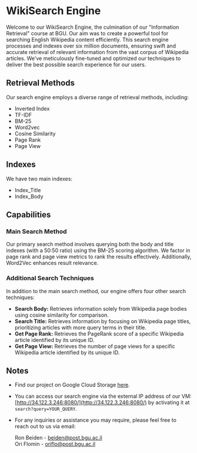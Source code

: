 # WikiSearch Engine

Welcome to our WikiSearch Engine, the culmination of our "Information Retrieval" course at BGU. Our aim was to create a powerful tool for searching English Wikipedia content efficiently. This search engine processes and indexes over six million documents, ensuring swift and accurate retrieval of relevant information from the vast corpus of Wikipedia articles. We've meticulously fine-tuned and optimized our techniques to deliver the best possible search experience for our users.

## Retrieval Methods

Our search engine employs a diverse range of retrieval methods, including:

- Inverted Index
- TF-IDF
- BM-25
- Word2vec
- Cosine Similarity
- Page Rank
- Page View

## Indexes

We have two main indexes:

- Index_Title
- Index_Body

## Capabilities

### Main Search Method

Our primary search method involves querying both the body and title indexes (with a 50:50 ratio) using the BM-25 scoring algorithm. We factor in page rank and page view metrics to rank the results effectively. Additionally, Word2Vec enhances result relevance.

### Additional Search Techniques

In addition to the main search method, our engine offers four other search techniques:

- **Search Body:** Retrieves information solely from Wikipedia page bodies using cosine similarity for comparison.
- **Search Title:** Retrieves information by focusing on Wikipedia page titles, prioritizing articles with more query terms in their title.
- **Get Page Rank:** Retrieves the PageRank score of a specific Wikipedia article identified by its unique ID.
- **Get Page View:** Retrieves the number of page views for a specific Wikipedia article identified by its unique ID.

## Notes

- Find our project on Google Cloud Storage [here](https://console.cloud.google.com/storage/browser/bucket_ro;tab=objects?forceOnBucketsSortingFiltering=true&hl=he&project=unique-cooler-407516&prefix=&forceOnObjectsSortingFiltering=false).
- You can access our search engine via the external IP address of our VM: [http://34.122.3.246:8080/](http://34.122.3.246:8080/) by activating it at `search?query=YOUR_QUERY`.
- For any inquiries or assistance you may require, please feel free to reach out to us via email:

  Ron Beiden - [beiden@post.bgu.ac.il](mailto:beiden@post.bgu.ac.il)  
  Ori Flomin - [oriflo@post.bgu.ac.il](mailto:oriflo@post.bgu.ac.il)
